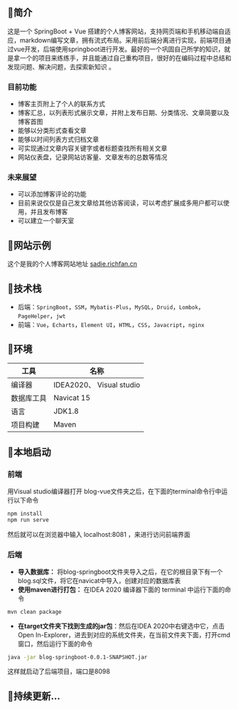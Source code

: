 ## 🍋简介
这是一个 SpringBoot + Vue 搭建的个人博客网站，支持网页端和手机移动端自适应，markdown编写文章，拥有流式布局。采用前后端分离进行实现，前端项目通过vue开发，后端使用springboot进行开发。最好的一个巩固自己所学的知识，就是拿一个的项目来练练手，并且能通过自己重构项目，很好的在编码过程中总结和发现问题、解决问题，去探索新知识 。  

### 目前功能
- 博客主页附上了个人的联系方式
- 博客汇总，以列表形式展示文章，并附上发布日期、分类情况、文章简要以及博客首图
- 能够以分类形式查看文章
- 能够以时间列表方式归档文章
- 可实现通过文章内容关键字或者标题查找所有相关文章
- 网站仪表盘，记录网站访客量、文章发布的总数等情况

### 未来展望
- 可以添加博客评论的功能
- 目前来说仅仅是自己发文章给其他访客阅读，可以考虑扩展成多用户都可以使用，并且发布博客
- 可以建立一个聊天室
## 🍋网站示例

这个是我的个人博客网站地址 [sadie.richfan.cn](https://sadie.richfan.cn/)

## 🍋技术栈
* 后端：`SpringBoot`，`SSM`，`Mybatis-Plus`，`MySQL`，`Druid`，`Lombok`，`PageHelper`，`jwt`
* 前端：`Vue`，`Echarts`，`Element UI`，`HTML`，`CSS`，`Javacript`，`nginx`

## 🍋环境

|  工具 | 名称 
| ------------ | ------------
| 编译器  | IDEA2020、 Visual studio
| 数据库工具  | Navicat 15 
|  语言 | JDK1.8 
| 项目构建  | Maven 
## 🍋本地启动
### 前端
用Visual studio编译器打开 blog-vue文件夹之后，在下面的terminal命令行中运行以下命令
```bash
npm install
npm run serve
```
然后就可以在浏览器中输入 localhost:8081 ，来进行访问前端界面


### 后端

- **导入数据库：** 将blog-springboot文件夹导入之后，在它的根目录下有一个blog.sql文件，将它在navicat中导入，创建对应的数据库表
- **使用maven进行打包：** 在IDEA 2020 编译器下面的 terminal 中运行下面的命令
```
mvn clean package
```
- **在target文件夹下找到生成的jar包**：然后在IDEA 2020中右键选中它，点击Open In-Explorer，进去到对应的系统文件夹，在当前文件夹下面，打开cmd窗口，然后运行下面的命令
```bash
java -jar blog-springboot-0.0.1-SNAPSHOT.jar
```
这样就启动了后端项目，端口是8098

## 🍋持续更新...

